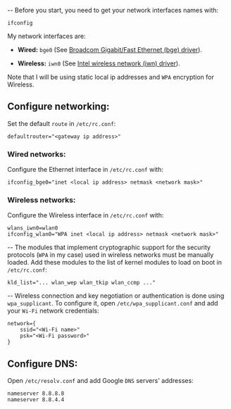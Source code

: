 -- Before you start, you need to get your network interfaces names with:

    ifconfig
    

<!--more-->

My network interfaces are:

*   **Wired:** `bge0` (See <a href="https://www.freebsd.org/cgi/man.cgi?query=bge&apropos=0&sektion=0&manpath=FreeBSD+10.1-RELEASE&arch=default&format=html" target="_blank">Broadcom Gigabit/Fast Ethernet (bge) driver</a>).

*   **Wireless:** `iwn0` (See <a href="https://www.freebsd.org/cgi/man.cgi?query=iwn&apropos=0&sektion=0&manpath=FreeBSD+10.1-RELEASE&arch=default&format=html" target="_blank">Intel wireless network (iwn) driver</a>).

Note that I will be using static local ip addresses and `WPA` encryption for Wireless.

## Configure networking:

Set the default `route` in `/etc/rc.conf`:

    defaultrouter="<gateway ip address>"
    

### Wired networks:

Configure the Ethernet interface in `/etc/rc.conf` with:

    ifconfig_bge0="inet <local ip address> netmask <network mask>"
    

### Wireless networks:

Configure the Wireless interface in `/etc/rc.conf` with:

    wlans_iwn0=wlan0
    ifconfig_wlan0="WPA inet <local ip address> netmask <network mask>"
    

-- The modules that implement cryptographic support for the security protocols (`WPA` in my case) used in wireless networks must be manually loaded. Add these modules to the list of kernel modules to load on boot in `/etc/rc.conf`:

    kld_list="... wlan_wep wlan_tkip wlan_ccmp ..."
    

-- Wireless connection and key negotiation or authentication is done using `wpa_supplicant`. To configure it, open `/etc/wpa_supplicant.conf` and add your `Wi-Fi` network credentials:

    network={
        ssid="<Wi-Fi name>"
        psk="<Wi-Fi password>"
    }
    

## Configure DNS:

Open `/etc/resolv.conf` and add Google `DNS` servers' addresses:

    nameserver 8.8.8.8
    nameserver 8.8.4.4
